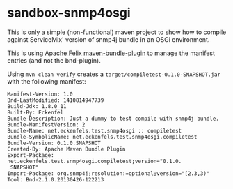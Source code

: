 sandbox-snmp4osgi
=================

This is only a simple (non-functional) maven project to show how to compile
against ServiceMix' version of snmp4j bundle in an OSGi environment.

This is using [Apache Felix maven-bundle-plugin](http://felix.apache.org/site/apache-felix-maven-bundle-plugin-bnd.html)
to manage the manifest entries (and not the bnd-plugin).

Using `mvn clean verify` creates a `target/compiletest-0.1.0-SNAPSHOT.jar` with the following manifest:

    Manifest-Version: 1.0
    Bnd-LastModified: 1410814947739
    Build-Jdk: 1.8.0_11
    Built-By: Eckenfel
    Bundle-Description: Just a dummy to test compile with snmp4j bundle.
    Bundle-ManifestVersion: 2
    Bundle-Name: net.eckenfels.test.snmp4osgi :: compiletest
    Bundle-SymbolicName: net.eckenfels.test.snmp4osgi.compiletest
    Bundle-Version: 0.1.0.SNAPSHOT
    Created-By: Apache Maven Bundle Plugin
    Export-Package: net.eckenfels.test.snmp4osgi.compiletest;version="0.1.0.
     SNAPSHOT"
    Import-Package: org.snmp4j;resolution:=optional;version="[2.3,3)"
    Tool: Bnd-2.1.0.20130426-122213
